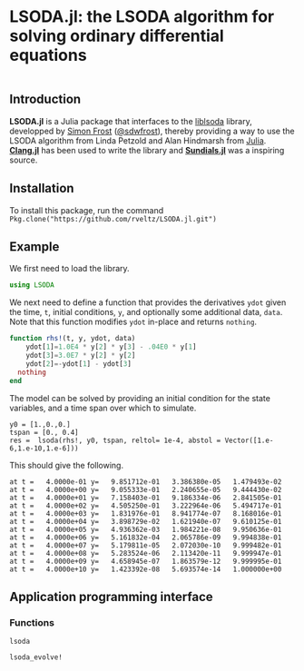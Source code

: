 # LSODA.jl: the LSODA algorithm for solving ordinary differential equations

```@contents
```

## Introduction

**LSODA.jl** is a Julia package that interfaces to the [liblsoda](https://github.com/sdwfrost/liblsoda) library, developped by [Simon Frost](http://www.vet.cam.ac.uk/directory/sdf22@cam.ac.uk) ([@sdwfrost](http://github.com/sdwfrost)), thereby providing a way to use the LSODA algorithm from Linda Petzold and Alan Hindmarsh from [Julia](http://julialang.org/). **[Clang.jl](https://github.com/ihnorton/Clang.jl)** has been used to write the library and **[Sundials.jl](https://github.com/JuliaDiffEq/Sundials.jl)** was a inspiring source.

## Installation

To install this package, run the command `Pkg.clone("https://github.com/rveltz/LSODA.jl.git")`

## Example

We first need to load the library.

```julia
using LSODA
```

We next need to define a function that provides the derivatives `ydot` given the time, `t`, initial conditions, `y`, and optionally some additional data, `data`. Note that this function modifies `ydot` in-place and returns `nothing`.

```julia
function rhs!(t, y, ydot, data)
	ydot[1]=1.0E4 * y[2] * y[3] - .04E0 * y[1]
	ydot[3]=3.0E7 * y[2] * y[2]
	ydot[2]=-ydot[1] - ydot[3]
  nothing
end
```

The model can be solved by providing an initial condition for the state variables, and a time span over which to simulate.

```
y0 = [1.,0.,0.]
tspan = [0., 0.4]
res =  lsoda(rhs!, y0, tspan, reltol= 1e-4, abstol = Vector([1.e-6,1.e-10,1.e-6]))
```

This should give the following.

```
at t =   4.0000e-01 y=   9.851712e-01   3.386380e-05   1.479493e-02
at t =   4.0000e+00 y=   9.055333e-01   2.240655e-05   9.444430e-02
at t =   4.0000e+01 y=   7.158403e-01   9.186334e-06   2.841505e-01
at t =   4.0000e+02 y=   4.505250e-01   3.222964e-06   5.494717e-01
at t =   4.0000e+03 y=   1.831976e-01   8.941774e-07   8.168016e-01
at t =   4.0000e+04 y=   3.898729e-02   1.621940e-07   9.610125e-01
at t =   4.0000e+05 y=   4.936362e-03   1.984221e-08   9.950636e-01
at t =   4.0000e+06 y=   5.161832e-04   2.065786e-09   9.994838e-01
at t =   4.0000e+07 y=   5.179811e-05   2.072030e-10   9.999482e-01
at t =   4.0000e+08 y=   5.283524e-06   2.113420e-11   9.999947e-01
at t =   4.0000e+09 y=   4.658945e-07   1.863579e-12   9.999995e-01
at t =   4.0000e+10 y=   1.423392e-08   5.693574e-14   1.000000e+00
```

## Application programming interface

### Functions

```@docs
lsoda
```

```@docs
lsoda_evolve!
```

